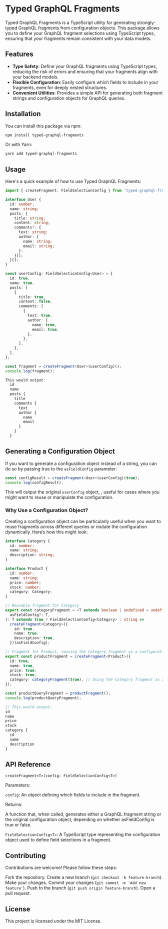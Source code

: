# Typed GraphQL Fragments

Typed GraphQL Fragments is a TypeScript utility for generating strongly-typed GraphQL fragments from configuration objects. This package allows you to define your GraphQL fragment selections using TypeScript types, ensuring that your fragments remain consistent with your data models.

## Features

- **Type Safety**: Define your GraphQL fragments using TypeScript types, reducing the risk of errors and ensuring that your fragments align with your backend models.
- **Flexible Configuration**: Easily configure which fields to include in your fragments, even for deeply nested structures.
- **Convenient Utilities**: Provides a simple API for generating both fragment strings and configuration objects for GraphQL queries.

## Installation

You can install this package via npm:

```bash
npm install typed-graphql-fragments
```

Or with Yarn:

```bash
yarn add typed-graphql-fragments
```

## Usage

Here's a quick example of how to use Typed GraphQL Fragments:

```typescript
import { createFragment, FieldSelectionConfig } from 'typed-graphql-fragments';

interface User {
  id: number;
  name: string;
  posts: {
    title: string;
    content: string;
    comments?: {
      text: string;
      author: {
        name: string;
        email: string;
      };
    }[];
  }[];
}

const userConfig: FieldSelectionConfig<User> = {
  id: true,
  name: true,
  posts: [
    {
      title: true,
      content: false,
      comments: [
        {
          text: true,
          author: {
            name: true,
            email: true,
          },
        },
      ],
    },
  ],
};

const fragment = createFragment<User>(userConfig)();
console.log(fragment);

This would output:
  id
  name
  posts {
    title
    comments {
      text
      author {
        name
        email
      }
    }
  }
```

## Generating a Configuration Object

If you want to generate a configuration object instead of a string, you can do so by passing true to the `asFieldConfig` parameter:

```typescript
const configResult = createFragment<User>(userConfig)(true);
console.log(configResult);
```

This will output the original `userConfig` object, , useful for cases where you might want to reuse or manipulate the configuration.

### Why Use a Configuration Object?

Creating a configuration object can be particularly useful when you want to reuse fragments across different queries or mutate the configuration dynamically. Here’s how this might look:

```typescript
interface Category {
  id: number;
  name: string;
  description: string;
}

interface Product {
  id: number;
  name: string;
  price: number;
  stock: number;
  category: Category;
}

// Reusable fragment for Category
export const categoryFragment = <T extends boolean | undefined = undefined>(
  asFieldConfig?: T,
): T extends true ? FieldSelectionConfig<Category> : string =>
  createFragment<Category>({
    id: true,
    name: true,
    description: true,
  })(asFieldConfig);

// Fragment for Product, reusing the Category fragment as a configuration object
export const productFragment = createFragment<Product>({
  id: true,
  name: true,
  price: true,
  stock: true,
  category: categoryFragment(true), // Using the Category fragment as a configuration object
});

const productQueryFragment = productFragment();
console.log(productQueryFragment);

// This would output:
id
name
price
stock
category {
  id
  name
  description
}

```

## API Reference

`createFragment<T>(config: FieldSelectionConfig<T>)`

Parameters:

`config`: An object defining which fields to include in the fragment.

Returns:

A function that, when called, generates either a GraphQL fragment string or the original configuration object, depending on whether asFieldConfig is true or false.

`FieldSelectionConfig<T>`: A TypeScript type representing the configuration object used to define field selections in a fragment.

## Contributing

Contributions are welcome! Please follow these steps:

Fork the repository.
Create a new branch (`git checkout -b feature-branch`).
Make your changes.
Commit your changes (`git commit -m 'Add new feature'`).
Push to the branch (`git push origin feature-branch`).
Open a pull request.

## License

This project is licensed under the MIT License.
